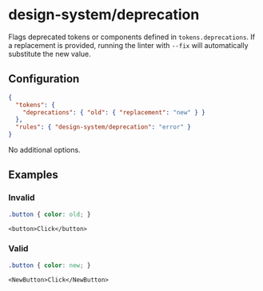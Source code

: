 # design-system/deprecation

Flags deprecated tokens or components defined in `tokens.deprecations`. If a replacement is provided, running the linter with `--fix` will automatically substitute the new value.

## Configuration

```json
{
  "tokens": {
    "deprecations": { "old": { "replacement": "new" } }
  },
  "rules": { "design-system/deprecation": "error" }
}
```

No additional options.

## Examples

### Invalid

```css
.button { color: old; }
```

```tsx
<button>Click</button>
```

### Valid

```css
.button { color: new; }
```

```tsx
<NewButton>Click</NewButton>
```
